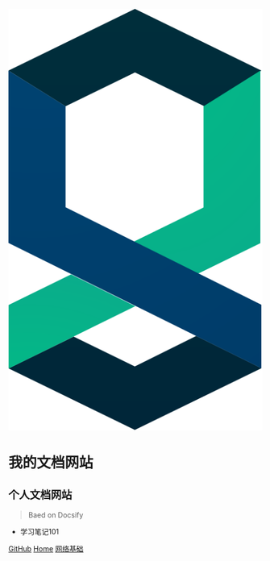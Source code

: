 ![logo](_media/icon.svg)
# 我的文档网站
## 个人文档网站
> Baed on Docsify

* 学习笔记101

[GitHub](https://github.com/acrostm/docsify)
[Home](README)
[网络基础](content1)